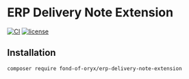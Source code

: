 # ERP Delivery Note Extension
[![CI](https://github.com/fond-of-oryx/erp-delivery-note-extension/actions/workflows/main.yml/badge.svg)](https://github.com/fond-of-oryx/erp-delivery-note-extension/actions/workflows/main.yml)
[![license](https://img.shields.io/github/license/fond-of-oryx/erp-delivery-note-extension.svg)](https://packagist.org/packages/fond-of-oryx/erp-delivery-note-extension)

## Installation

```
composer require fond-of-oryx/erp-delivery-note-extension
```
